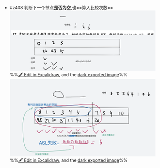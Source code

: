- #z408 判断下一个节点**是否为空**,也==算入比较次数==
![](attachments/%E6%95%A3%E5%88%97%E8%A1%A8%E7%9A%84%E5%B9%B3%E5%9D%87%E6%9F%A5%E6%89%BE%E9%95%BF%E5%BA%A6%E8%AE%A1%E7%AE%97%E5%AE%9E%E4%BE%8B%202022-11-17%2022.14.30.excalidraw.svg)
%%[🖋 Edit in Excalidraw](attachments/%E6%95%A3%E5%88%97%E8%A1%A8%E7%9A%84%E5%B9%B3%E5%9D%87%E6%9F%A5%E6%89%BE%E9%95%BF%E5%BA%A6%E8%AE%A1%E7%AE%97%E5%AE%9E%E4%BE%8B%202022-11-17%2022.14.30.excalidraw.md), and the [dark exported image](attachments/%E6%95%A3%E5%88%97%E8%A1%A8%E7%9A%84%E5%B9%B3%E5%9D%87%E6%9F%A5%E6%89%BE%E9%95%BF%E5%BA%A6%E8%AE%A1%E7%AE%97%E5%AE%9E%E4%BE%8B%202022-11-17%2022.14.30.excalidraw.dark.svg)%%
![](attachments/%E6%95%A3%E5%88%97%E8%A1%A8%E7%9A%84%E5%B9%B3%E5%9D%87%E6%9F%A5%E6%89%BE%E9%95%BF%E5%BA%A6%E8%AE%A1%E7%AE%97%E5%AE%9E%E4%BE%8B%202022-11-17%2022.19.06.excalidraw.svg)
%%[🖋 Edit in Excalidraw](attachments/%E6%95%A3%E5%88%97%E8%A1%A8%E7%9A%84%E5%B9%B3%E5%9D%87%E6%9F%A5%E6%89%BE%E9%95%BF%E5%BA%A6%E8%AE%A1%E7%AE%97%E5%AE%9E%E4%BE%8B%202022-11-17%2022.19.06.excalidraw.md), and the [dark exported image](attachments/%E6%95%A3%E5%88%97%E8%A1%A8%E7%9A%84%E5%B9%B3%E5%9D%87%E6%9F%A5%E6%89%BE%E9%95%BF%E5%BA%A6%E8%AE%A1%E7%AE%97%E5%AE%9E%E4%BE%8B%202022-11-17%2022.19.06.excalidraw.dark.svg)%%